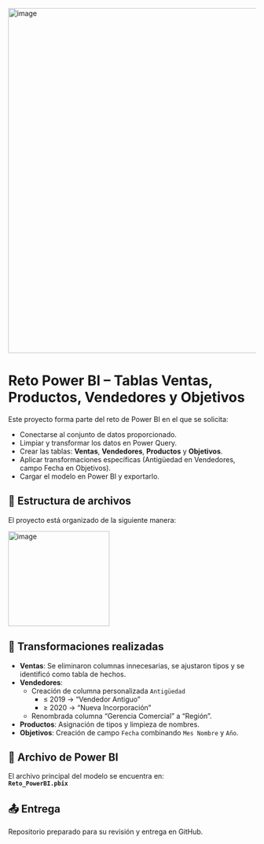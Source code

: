 <img width="961" height="701" alt="image" src="https://github.com/user-attachments/assets/38f6b747-750b-472a-bf59-b3c306e61e7a" />




# Reto Power BI – Tablas Ventas, Productos, Vendedores y Objetivos

Este proyecto forma parte del reto de Power BI en el que se solicita:

- Conectarse al conjunto de datos proporcionado.
- Limpiar y transformar los datos en Power Query.
- Crear las tablas: **Ventas**, **Vendedores**, **Productos** y **Objetivos**.
- Aplicar transformaciones específicas (Antigüedad en Vendedores, campo Fecha en Objetivos).
- Cargar el modelo en Power BI y exportarlo.

## 📁 Estructura de archivos

El proyecto está organizado de la siguiente manera:

<img width="206" height="193" alt="image" src="https://github.com/user-attachments/assets/e56e6c91-c742-44d1-b6ca-e25f87ab3c7c" />




## 🧩 Transformaciones realizadas

- **Ventas**: Se eliminaron columnas innecesarias, se ajustaron tipos y se identificó como tabla de hechos.  
- **Vendedores**:  
  - Creación de columna personalizada `Antigüedad`  
    - ≤ 2019 → “Vendedor Antiguo”  
    - ≥ 2020 → “Nueva Incorporación”  
  - Renombrada columna “Gerencia Comercial” a “Región”.  
- **Productos**: Asignación de tipos y limpieza de nombres.  
- **Objetivos**: Creación de campo `Fecha` combinando `Mes Nombre` y `Año`.

## 💾 Archivo de Power BI

El archivo principal del modelo se encuentra en:  
**`Reto_PowerBI.pbix`**

## 📤 Entrega

Repositorio preparado para su revisión y entrega en GitHub.
